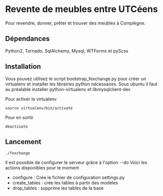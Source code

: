 Revente de meubles entre UTCéens
================================

Pour revendre, donner, prêter et trouver des meubles à Compiègne.

Dépendances
-----------

Python2, Tornado, SqlAlchemy, Mysql, WTForms et pyScss

Installation
------------

Vous pouvez utilisez le script bootstrap_fexchange.py pour créer un virtualenv et installer les librairies python nécessaires.
Sous ubuntu il faut au préalable installer python-virtualenv et libmysqlclient-dev

Pour activer le virtualenv
```
source virtualenv/bin/activate
```

Pour en sortir
```
deactivate
```

Lancement
---------

```
./fexchange
```

Il est possible de configurer le serveur grâce à l'option --do
Voici les actions disponibles pour le moment
 * configure : Crée le fichier de configuration settings.py
 * create_tables : crée les tables à partir des modèles
 * drop_tables : supprime les tables de la base

